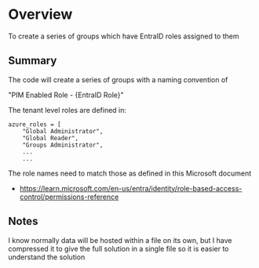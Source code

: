 # Overview

To create a series of groups which have EntraID roles assigned to them

## Summary

The code will create a series of groups with a naming convention of

"PIM Enabled Role - {EntraID Role}"

The tenant level roles are defined in:

```
azure_roles = [
    "Global Administrator",
    "Global Reader",
    "Groups Administrator",
    ...
    ...
```

The role names need to match those as defined in this Microsoft document
- https://learn.microsoft.com/en-us/entra/identity/role-based-access-control/permissions-reference

## Notes

I know normally data will be hosted within a file on its own, but I have compressed it to give the full solution in a single file so it is easier to understand the solution

